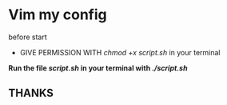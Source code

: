 # Vim my config
before start
* GIVE PERMISSION WITH *chmod +x script.sh* in your terminal


**Run the file _script.sh_ in your terminal with _./script.sh_**

## THANKS


